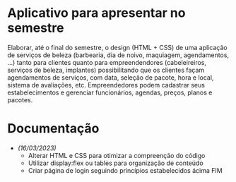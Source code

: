 # Aplicativo para apresentar no semestre

Elaborar, até o final do semestre, o design (HTML + CSS) de uma aplicação de serviços de beleza (barbearia, dia de noivo, maquiagem, agendamentos, ...)
tanto para clientes quanto para empreendendores (cabeleireiros, serviços de beleza, implantes) possibilitando que os clientes façam
agendamentos de serviços, com data, seleção de pacote, hora e local, sistema de avaliações, etc.
Empreendedores podem cadastrar seus estabelecimentos e gerenciar funcionários, agendas, preços, planos e pacotes.

# Documentação

- *(16/03/2023)*
    - Alterar HTML e CSS para otimizar a compreenção do código
    - Utilizar display:flex ou tables para organização de conteúdo
    - Criar página de login seguindo princípios estabelecidos ácima
FIM
